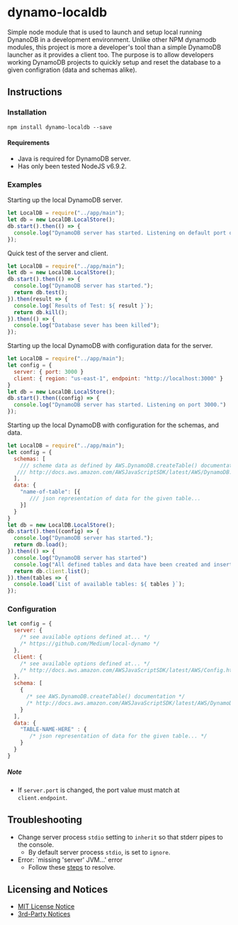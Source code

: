 # dynamo-localdb

Simple node module that is used to launch and setup local running DynanoDB in 
a development environment. Unlike other NPM dynamodb modules, this project is
more a developer's tool than a simple DynamoDB launcher as it provides a client
too. The purpose is to allow developers working DynamoDB projects to quickly 
setup and reset the database to a given configration (data and schemas alike).

## Instructions

### Installation

```
npm install dynamo-localdb --save
```

#### Requirements 
- Java is required for DynamoDB server.
- Has only been tested NodeJS v6.9.2.

### Examples 

Starting up the local DynamoDB server.

```js
let LocalDB = require("../app/main");
let db = new LocalDB.LocalStore();
db.start().then(() => {
  console.log("DynamoDB server has started. Listening on default port of 8000.")
});
```

Quick test of the server and client.

```js
let LocalDB = require("../app/main");
let db = new LocalDB.LocalStore();
db.start().then(() => {
  console.log("DynamoDB server has started.");
  return db.test();
}).then(result => {
  console.log(`Results of Test: ${ result }`);
  return db.kill(); 
}).then(() => {
  console.log("Database sever has been killed");
});
```

Starting up the local DynamoDB with configuration data for the server.

```js
let LocalDB = require("../app/main");
let config = {
  server: { port: 3000 }
  client: { region: "us-east-1", endpoint: "http://localhost:3000" }
}
let db = new LocalDB.LocalStore();
db.start().then((config) => {
  console.log("DynamoDB server has started. Listening on port 3000.")
});
```

Starting up the local DynamoDB with configuration for the schemas, and data.

```js
let LocalDB = require("../app/main");
let config = {
  schemas: [ 
    /// scheme data as defined by AWS.DynamoDB.createTable() documentation...
   /// http://docs.aws.amazon.com/AWSJavaScriptSDK/latest/AWS/DynamoDB.html#createTable-property
  ],
  data: {
    "name-of-table": [{
       /// json representation of data for the given table...
    }]
  }
}
let db = new LocalDB.LocalStore();
db.start().then((config) => {
  console.log("DynamoDB server has started.");
  return db.load();
}).then(() => {
  console.log("DynamoDB server has started")
  console.log("All defined tables and data have been created and inserted.");
  return db.client.list();
}).then(tables => {
  console.load(`List of available tables: ${ tables }`);
});
```

### Configuration
```js
let config = {
  server: { 
    /* see available options defined at... */
    /* https://github.com/Medium/local-dynamo */
  },
  client: {     
    /* see available options defined at... */
    /* http://docs.aws.amazon.com/AWSJavaScriptSDK/latest/AWS/Config.html#constructor-property */
  },
  schema: [
    {
      /* see AWS.DynamoDB.createTable() documentation */
      /* http://docs.aws.amazon.com/AWSJavaScriptSDK/latest/AWS/DynamoDB.html#createTable-property */
    }
  ],
  data: {
    "TABLE-NAME-HERE" : {
       /* json representation of data for the given table... */ 
    }
  }
}
```

##### Note
- If `server.port` is changed, the port value must match at `client.endpoint`. 

## Troubleshooting

- Change server process `stdio` setting to `inherit` so that stderr pipes to the console.
  - By default server process `stdio`, is set to `ignore`. 
- Error: `missing 'server' JVM...' error 
  - Follow these [steps](http://stackoverflow.com/a/18123162/225522) to resolve.

## Licensing and Notices

- [MIT License Notice](./LICENSE.md)
- [3rd-Party Notices](./NOTICES.md) 